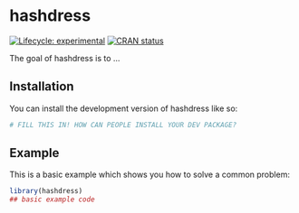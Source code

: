 
# hashdress

<!-- badges: start -->
[![Lifecycle: experimental](https://img.shields.io/badge/lifecycle-experimental-orange.svg)](https://lifecycle.r-lib.org/articles/stages.html#experimental)
[![CRAN status](https://www.r-pkg.org/badges/version/hashdress)](https://CRAN.R-project.org/package=hashdress)
<!-- badges: end -->

The goal of hashdress is to ...

## Installation

You can install the development version of hashdress like so:

``` r
# FILL THIS IN! HOW CAN PEOPLE INSTALL YOUR DEV PACKAGE?
```

## Example

This is a basic example which shows you how to solve a common problem:

``` r
library(hashdress)
## basic example code
```

